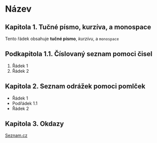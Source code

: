 # Název
## Kapitola 1. Tučné písmo, kurzíva, a monospace
Tento řádek obsahuje **tučné písmo**, *kurzívu*, a `monospace`

## Podkapitola 1.1. Číslovaný seznam pomoci čisel
1. Řádek 1
2. Řádek 2

## Kapitola 2. Seznam odrážek pomoci pomlček
- Řádek 1
 - Podřádek 1.1
- Řádek 2

## Kapitola 3. Okdazy
[Seznam.cz](https://www.seznam.cz/)

